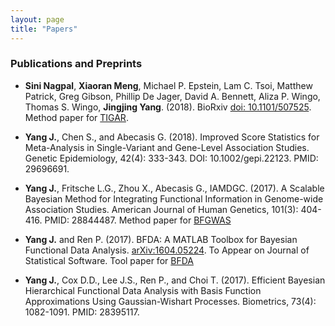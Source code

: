 ```yaml
---
layout: page
title: "Papers"
---
```


### Publications and Preprints

* **Sini Nagpal**, **Xiaoran Meng**, Michael P. Epstein, Lam C. Tsoi, Matthew Patrick, Greg Gibson, Phillip De Jager, David A. Bennett, Aliza P. Wingo, Thomas S. Wingo, **Jingjing Yang**. (2018). BioRxiv [doi: 10.1101/507525](https://doi.org/10.1101/507525). Method paper for [TIGAR](https://github.com/yanglab-emory/TIGAR).

* **Yang J.**, Chen S., and Abecasis G. (2018). Improved Score Statistics for Meta-Analysis in Single-Variant and Gene-Level Association Studies. Genetic Epidemiology, 42(4): 333-343. DOI: 10.1002/gepi.22123. PMID: 29696691.

* **Yang J.**, Fritsche L.G., Zhou X., Abecasis G., IAMDGC. (2017). A Scalable Bayesian Method for Integrating Functional Information in Genome-wide Association Studies. American Journal of Human Genetics, 101(3): 404-416. PMID: 28844487. Method paper for [BFGWAS](https://github.com/yanglab-emory/bfGWAS_SS)

* **Yang J.** and Ren P. (2017). BFDA: A MATLAB Toolbox for Bayesian Functional Data Analysis. [arXiv:1604.05224](https://arxiv.org/abs/1604.05224). To Appear on Journal of Statistical Software. Tool paper for [BFDA](https://github.com/yanglab-emory/BFDA)

* **Yang J.**, Cox D.D., Lee J.S., Ren P., and Choi T. (2017). Efficient Bayesian Hierarchical Functional Data Analysis with Basis Function Approximations Using Gaussian-Wishart Processes. Biometrics, 73(4): 1082-1091. PMID: 28395117. 






